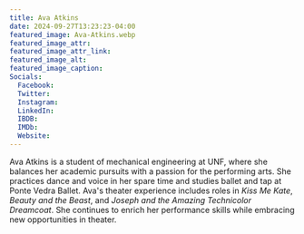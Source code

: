```yaml
---
title: Ava Atkins
date: 2024-09-27T13:23:23-04:00
featured_image: Ava-Atkins.webp
featured_image_attr: 
featured_image_attr_link: 
featured_image_alt: 
featured_image_caption: 
Socials:
  Facebook: 
  Twitter: 
  Instagram: 
  LinkedIn: 
  IBDB: 
  IMDb:
  Website: 
---
```

Ava Atkins is a student of mechanical engineering at UNF, where she balances her academic pursuits with a passion for the performing arts. She practices dance and voice in her spare time and studies ballet and tap at Ponte Vedra Ballet. Ava's theater experience includes roles in *Kiss Me Kate*, *Beauty and the Beast*, and *Joseph and the Amazing Technicolor Dreamcoat*. She continues to enrich her performance skills while embracing new opportunities in theater.